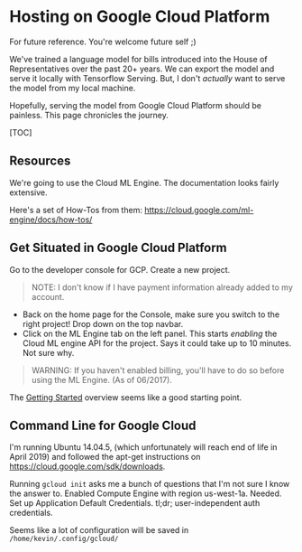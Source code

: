 # Hosting on Google Cloud Platform

For future reference. You're welcome future self ;)

We've trained a language model for bills introduced into the House of Representatives over the past 20+ years.
We can export the model and serve it locally with Tensorflow Serving. But, I don't *actually* want to serve the
model from my local machine.

Hopefully, serving the model from Google Cloud Platform should be painless. This page chronicles the journey.

[TOC]

## Resources

We're going to use the Cloud ML Engine. The documentation looks fairly extensive.

Here's a set of How-Tos from them:
https://cloud.google.com/ml-engine/docs/how-tos/

## Get Situated in Google Cloud Platform

Go to the developer console for GCP. Create a new project.

> NOTE: I don't know if I have payment information already added to my account.

* Back on the home page for the Console, make sure you switch to the right project! Drop down on the top navbar.
* Click on the ML Engine tab on the left panel. This starts *enabling* the Cloud ML engine API for the project. Says it could take up to 10 minutes. Not sure why.

> WARNING: If you haven't enabled billing, you'll have to do so before using the ML Engine. (As of 06/2017).

The [Getting Started](https://cloud.google.com/ml-engine/docs/how-tos/getting-started-training-prediction) overview seems like a good starting point.


## Command Line for Google Cloud

I'm running Ubuntu 14.04.5, (which unfortunately will reach end of life in April 2019) and followed the apt-get instructions on https://cloud.google.com/sdk/downloads.

Running `gcloud init` asks me a bunch of questions that I'm not sure I know the answer to. 
Enabled Compute Engine with region us-west-1a. Needed.
Set up Application Default Credentials.  tl;dr; user-independent auth credentials.

Seems like a lot of configuration will be saved in `/home/kevin/.config/gcloud/`
